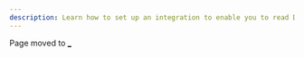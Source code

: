 ```yaml
---
description: Learn how to set up an integration to enable you to read Delta tables from <Hive>.
---
```


Page moved to [_](delta-more-connectors.md#apache-hive)